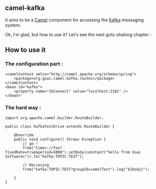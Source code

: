 ## camel-kafka
It aims to be a [Camel](http://camel.apache.org/) component for accessing the [Kafka](http://incubator.apache.org/kafka/) messaging system.

Ok, I'm glad, but how to use it? Let's see the next guts-shaking chapter :

## How to use it
### The configuration part : 
    <camelContext xmlns="http://camel.apache.org/schema/spring">
        <package>org.giwi.camel.kafka.routes</package>
    </camelContext>
    <bean id="kafka">
        <property name="zkConnect" value="localhost:2181" />
    </bean>'


### The hard way :
    import org.apache.camel.builder.RouteBuilder;
    
    public class KafkaTestDrive extends RouteBuilder {
    
        @Override
        public void configure() throws Exception {
            // go !
            from("timer://foo?fixedRate=true&period=5000").setBody(constant("hello from Giwi Softwares")).to("kafka:TOPIC-TEST");
     
            // Recieving
            from("kafka:TOPIC-TEST?groupId=camelTest").log("${body}");
     
        }
    }
